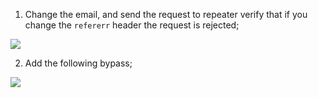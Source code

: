 

1. Change the email, and send the request to repeater verify that if you change the `refererr` header the request is rejected;

![](Pasted_image_20231210200754.png)

2. Add the following bypass;

![](Pasted_image_20231210200922.png)

